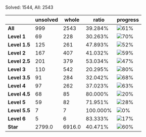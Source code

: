 Solved: 1544, All: 2543

| |unsolved|whole|ratio|progress|
|----|----|----|----|----|
|**All**| 999 | 2543 | 39.284%| ![61%](https://progress-bar.dev/61?title=All) |
|**Level 1**| 69 | 228 | 30.263%| ![70%](https://progress-bar.dev/70?title=Level+1++)|
|**Level 1.5**| 125 | 261 | 47.893%| ![52%](https://progress-bar.dev/52?title=Level+1.5)|
|**Level 2**| 167 | 407 | 41.032%| ![59%](https://progress-bar.dev/59?title=Level+2++)|
|**Level 2.5**| 201 | 379 | 53.034%| ![47%](https://progress-bar.dev/47?title=Level+2.5)|
|**Level 3**| 110 | 542 | 20.295%| ![80%](https://progress-bar.dev/80?title=Level+3++)|
|**Level 3.5**| 91 | 284 | 32.042%| ![68%](https://progress-bar.dev/68?title=Level+3.5)|
|**Level 4**| 97 | 262 | 37.023%| ![63%](https://progress-bar.dev/63?title=Level+4++)|
|**Level 4.5**| 68 | 85 | 80.000%| ![20%](https://progress-bar.dev/20?title=Level+4.5)|
|**Level 5**| 59 | 82 | 71.951%| ![28%](https://progress-bar.dev/28?title=Level+5++)|
|**Level 5.5**| 7 | 7 | 100.000%| ![0%](https://progress-bar.dev/0?title=Level+5.5)|
|**Level 6**| 5 | 6 | 83.333%| ![17%](https://progress-bar.dev/17?title=Level+6++)|
|**Star**|2799.0 | 6916.0 |40.471%| ![60%](https://progress-bar.dev/60?title=Star) |
